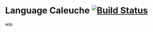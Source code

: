 Language Caleuche [![Build Status](https://travis-ci.org/OpenFn/language-caleuche.svg?branch=master)](https://travis-ci.org/OpenFn/language-caleuche)
=================

wip
